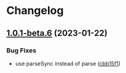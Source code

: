 # Changelog

## [1.0.1-beta.6](https://github.com/m-yoshiro/Selector2Regexp/compare/v1.0.0-beta.6...v1.0.1-beta.6) (2023-01-22)


### Bug Fixes

* use parseSync instead of parse ([cbb15f1](https://github.com/m-yoshiro/Selector2Regexp/commit/cbb15f193fba24085da9c07dc00ff63fe208e78f))
